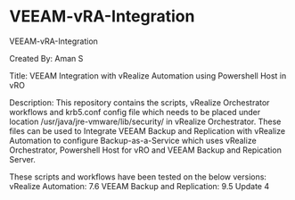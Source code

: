 # VEEAM-vRA-Integration
 VEEAM-vRA-Integration

Created By: Aman S

Title: VEEAM Integration with vRealize Automation using Powershell Host in vRO

Description: This repository contains the scripts, vRealize Orchestrator workflows and krb5.conf config file which needs to be placed under location /usr/java/jre-vmware/lib/security/ in vRealize Orchestrator. These files can be used to Integrate VEEAM Backup and Replication with vRealize Automation to configure Backup-as-a-Service which uses vRealize Orchestrator, Powershell Host for vRO and VEEAM Backup and Repication Server.

These scripts and workflows have been tested on the below versions:
vRealize Automation: 7.6
VEEAM Backup and Replication: 9.5 Update 4